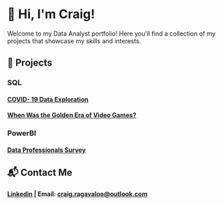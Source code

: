 # 👋 Hi, I'm Craig!
  
Welcome to my Data Analyst portfolio! 
Here you'll find a collection of my projects that showcase my skills and interests.

## 💼 Projects

### SQL
#### [COVID- 19 Data Exploration](https://github.com/Craig-Vaughan-R/CovidProjectSQLDataExploration)

#### [When Was the Golden Era of Video Games?](https://github.com/Craig-Vaughan-R/when-was-the-golden-era-of-video-games-)


### PowerBI
#### [Data Professionals Survey](https://github.com/Craig-Vaughan-R/Data-Professional-Survey-Insights-PowerBI/blob/main/Data%20Profesional%20Survey%20PowerBI.pdf)



## 📬 Contact Me
#### [Linkedin](https://www.linkedin.com/in/craig-vaughan-r/) | Email: craig.ragavaloo@outlook.com


